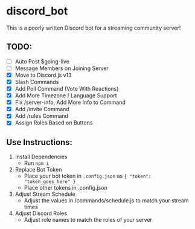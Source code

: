# discord_bot
This is a poorly written Discord bot for a streaming community server!

## TODO:
-	[ ] Auto Post $going-live
-	[ ] Message Members on Joining Server
-	[X] Move to Discord.js v13
-	[X] Slash Commands
-	[X] Add Poll Command (Vote With Reactions)
-	[X] Add More Timezone / Language Support
-	[X] Fix /server-info, Add More Info to Command
-	[X] Add /invite Command
-	[X] Add /rules Command
-	[X] Assign Roles Based on Buttons

## Use Instructions:
1. Install Dependencies
	- Run `npm i`
2. Replace Bot Token
	- Place your bot token in `.config.json` as `{ "token": "token_goes_here" }`
	- Place other tokens in .config.json
3. Adjust Stream Schedule
	- Adjust the values in /commands/schedule.js to match your stream times
4. Adjust Discord Roles
	- Adjust role names to match the roles of your server